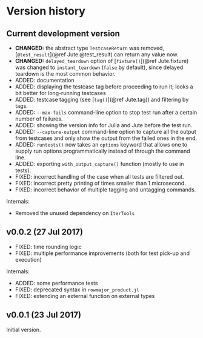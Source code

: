 # Version history


## Current development version

* **CHANGED:** the abstract type `TestcaseReturn` was removed, [`@test_result`](@ref Jute.@test_result) can return any value now.
* **CHANGED:** `delayed_teardown` option of [`fixture()`](@ref Jute.fixture) was changed to `instant_teardown` (`false` by default), since delayed teardown is the most common behavior.
* ADDED: documentation
* ADDED: displaying the testcase tag before proceeding to run it; looks a bit better for long-running testcases
* ADDED: testcase tagging (see [`tag()`](@ref Jute.tag)) and filtering by tags.
* ADDED: `--max-fails` command-line option to stop test run after a certain number of failures.
* ADDED: showing the version info for Julia and Jute before the test run.
* ADDED: `--capture-output` command-line option to capture all the output from testcases and only show the output from the failed ones in the end.
* ADDED: `runtests()` now takes an `options` keyword that allows one to supply run options programmatically instead of through the command line.
* ADDED: exporting `with_output_capture()` function (mostly to use in tests).
* FIXED: incorrect handling of the case when all tests are filtered out.
* FIXED: incorrect pretty printing of times smaller than 1 microsecond.
* FIXED: incorrect behavior of multiple tagging and untagging commands.

Internals:

* Removed the unused dependency on `IterTools`


## v0.0.2 (27 Jul 2017)

* FIXED: time rounding logic
* FIXED: multiple performance improvements (both for test pick-up and execution)

Internals:

* ADDED: some performance tests
* FIXED: deprecated syntax in `rowmajor_product.jl`
* FIXED: extending an external function on external types


## v0.0.1 (23 Jul 2017)

Initial version.
